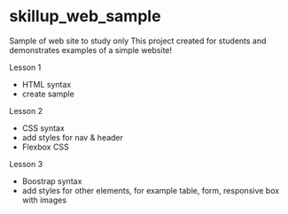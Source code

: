 # skillup_web_sample
Sample of web site to study only
This project created for students and demonstrates examples of a simple website!

Lesson 1 
- HTML syntax
- create sample

Lesson 2
- CSS syntax
- add styles for nav & header 
- Flexbox CSS

Lesson 3
- Boostrap syntax
- add styles for other elements, for example table, form, responsive box with images
